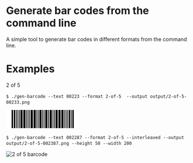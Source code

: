 # Generate bar codes from the command line

A simple tool to generate bar codes in different formats from the command line.

# Examples

2 of 5

```
$ ./gen-barcode --text 00223 --format 2-of-5  --output output/2-of-5-00233.png
```

![2 of 5 barcode](https://github.com/pschlump/gen-barcode/blob/main/output/2-of-5-00233.png?raw=true)

```
$ ./gen-barcode --text 002287 --format 2-of-5 --interleaved --output output/2-of-5-002387.png --height 50 --width 200
```

![2 of 5 barcode](https://github.com/pschlump/gen-barcode/blob/main/output/2-of-5-0023387.png?raw=true)
